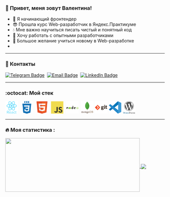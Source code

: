 ### 👋 Привет, меня зовут Валентина!

- 🌱 Я начинающий фронтендер
- 😎 Прошла курс Web-разработчик в Яндекс.Практикуме
- 💧 Мне важно научиться писать чистый и понятный код
- 👯 Хочу работать с опытными разработчиками
- 🐜 Большое желание учиться новому в Web-разработке
- 
---

### :email: Контакты
<a href="https://t.me/kep_ova"><img src="https://img.shields.io/badge/Telegram-9cf?style=for-the-badge&logo=telegram&logoColor=white" alt="Telegram Badge"/></a>&nbsp;
<a href="mailto:v.kepova@gmail.com"><img src="https://img.shields.io/badge/Email-9cf?style=for-the-badge&logo=gmail&logoColor=white" alt="Email Badge"/></a>&nbsp;
<a href="https://www.linkedin.com/in/valentina-kepova-6174001b7"><img src="https://img.shields.io/badge/LinkedIn-9cf?style=for-the-badge&logo=linkedin&logoColor=white" alt="LinkedIn Badge"/></a>

---

### :octocat: Мой стек

<div>
  <img src="https://github.com/devicons/devicon/blob/master/icons/react/react-original-wordmark.svg" title="React" alt="React" width="40" height="40"/>&nbsp;
  <img src="https://github.com/devicons/devicon/blob/master/icons/css3/css3-plain-wordmark.svg"  title="CSS3" alt="CSS" width="40" height="40"/>&nbsp;
  <img src="https://github.com/devicons/devicon/blob/master/icons/html5/html5-original.svg" title="HTML5" alt="HTML" width="40" height="40"/>&nbsp;
  <img src="https://github.com/devicons/devicon/blob/master/icons/javascript/javascript-original.svg" title="JavaScript" alt="JavaScript" width="40" height="40"/>&nbsp;
  <img src="https://github.com/devicons/devicon/blob/master/icons/nodejs/nodejs-original-wordmark.svg" title="NodeJS" alt="NodeJS" width="40" height="40"/>&nbsp;
  <img src="https://github.com/devicons/devicon/blob/master/icons/mongodb/mongodb-original-wordmark.svg" title="MongoDB" **alt="MongoDB" width="40" height="40"/>
  <img src="https://github.com/devicons/devicon/blob/master/icons/git/git-original-wordmark.svg" title="Git" **alt="Git" width="40" height="40"/>
  <img src="https://github.com/devicons/devicon/blob/master/icons/vscode/vscode-original.svg" title="VScode" **alt="VScode" width="40" height="40"/>
  <img src="https://github.com/devicons/devicon/blob/master/icons/wordpress/wordpress-original.svg" title="WordPress" **alt="WordPress" width="40" height="40"/>
</div>

---

### :fire: Моя статистика :

<a href="https://github.com/anuraghazra/github-readme-stats">
  <img  align="center" src="https://github-readme-stats.vercel.app/api?username=Kepova&show_icons=true&theme=swift"  style="height:170px; width:425px; margin-bottom:10px"/>
</a>
<a href="https://github.com/anuraghazra/github-readme-stats">
  <img  align="center" src="https://github-readme-stats.vercel.app/api/top-langs/?username=Kepova&layout=compact&theme=swift&width=430" style="height:170px;"/>
</a>

<!--
**Kepova/Kepova** is a ✨ _special_ ✨ repository because its `README.md` (this file) appears on your GitHub profile.

Here are some ideas to get you started:

- 🔭 I’m currently working on ...
- 🌱 I’m currently learning ...
- 👯 I’m looking to collaborate on ...
- 🤔 I’m looking for help with ...
- 💬 Ask me about ...
- 📫 How to reach me: ...
- 😄 Pronouns: ...
- ⚡ Fun fact: ...
-->

